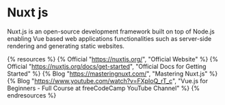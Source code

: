 # Nuxt js

Nuxt.js is an open-source development framework built on top of Node.js
enabling Vue based web applications functionalities such as server-side
rendering and generating static websites.

{% resources %}
  {% Official "https://nuxtjs.org/", "Official Website" %}
  {% Official "https://nuxtjs.org/docs/get-started", "Official Docs for Getting Started" %}
  {% Blog "https://masteringnuxt.com/", "Mastering Nuxt.js" %}
  {% Blog "https://www.youtube.com/watch?v=FXpIoQ_rT_c", "Vue.js for Beginners - Full Course at freeCodeCamp YouTube Channel" %}
{% endresources %}
